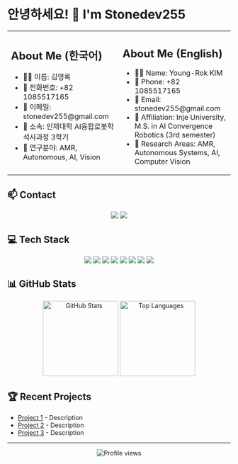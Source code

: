 # 안녕하세요! 👋 I'm Stonedev255

<table>
  <tr>
    <td width="50%" valign="top">
      <h2>About Me (한국어)</h2>
      <ul>
        <li>👨‍🎓 이름: 김영록</li>
        <li>📱 전화번호: +82 1085517165</li>
        <li>📧 이메일: stonedev255@gmail.com</li>
        <li>🏫 소속: 인제대학 AI융합로봇학 석사과정 3학기</li>
        <li>🔬 연구분야: AMR, Autonomous, AI, Vision</li>
      </ul>
    </td>
    <td width="50%" valign="top">
      <h2>About Me (English)</h2>
      <ul>
        <li>👨‍🎓 Name: Young-Rok KIM</li>
        <li>📱 Phone: +82 1085517165</li>
        <li>📧 Email: stonedev255@gmail.com</li>
        <li>🏫 Affiliation: Inje University, M.S. in AI Convergence Robotics (3rd semester)</li>
        <li>🔬 Research Areas: AMR, Autonomous Systems, AI, Computer Vision</li>
      </ul>
    </td>
  </tr>
</table>

## 📫 Contact
<p align="center">
  <a href="mailto:stonedev255@gmail.com" target="_blank"><img src="https://img.shields.io/badge/Gmail-d14836?style=flat-square&amp;logo=Gmail&amp;logoColor=white"></a>
  <a href="tel:+821085517165"><img src="https://img.shields.io/badge/Phone-+82_1085517165-blue?style=flat-square&logo=samsung&logoColor=white"></a>
</p>

## 💻 Tech Stack
<p align="center">
  <img src="https://img.shields.io/badge/Python-3776AB?style=flat-square&amp;logo=Python&amp;logoColor=white">
  <img src="https://img.shields.io/badge/Java-C3002D?style=flat-square&amp;logo=Java&amp;logoColor=white">
  <img src="https://img.shields.io/badge/Jupyter-F37626?style=flat-square&amp;logo=jupyter&amp;logoColor=white">
  <img src="https://img.shields.io/badge/ROS-22314E?style=flat-square&amp;logo=ros&amp;logoColor=white">
  <img src="https://img.shields.io/badge/Pytorch-EE4C2C?style=flat-square&amp;logo=pytorch&amp;logoColor=white">
  <img src="https://img.shields.io/badge/Anaconda3-44A833?style=flat-square&amp;logo=anaconda&amp;logoColor=white">
  <img src="https://img.shields.io/badge/Flask-000000?style=flat-square&amp;logo=flask&amp;logoColor=white">
  <img src="https://img.shields.io/badge/Docker-2496ED?style=flat-square&amp;logo=docker&amp;logoColor=white">
</p>

## 📊 GitHub Stats
<p align="center">
  <img src="https://github-readme-stats.vercel.app/api?username=Stonedev255&include_all_commits=true&rank_icon=github&show_icons=true&theme=radical" alt="GitHub Stats" height="170">
  <img src="https://github-readme-stats.vercel.app/api/top-langs/?username=Stonedev255&layout=compact&theme=radical" alt="Top Languages" height="170">
</p>

## 🏆 Recent Projects
<!-- You can add your recent projects with descriptions here -->
- [Project 1](https://github.com/Stonedev255/project1) - Description
- [Project 2](https://github.com/Stonedev255/project2) - Description
- [Project 3](https://github.com/Stonedev255/project3) - Description

---
<p align="center">
  <img src="https://komarev.com/ghpvc/?username=Stonedev255&color=blueviolet" alt="Profile views">
</p>
